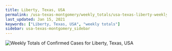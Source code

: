 ```yaml
---
title: Liberty, Texas, USA
permalink: /usa-texas-montgomery/weekly_totals/usa-texas-liberty-weekly_totals.html
last_updated: Jan 15, 2021
keywords: ["Liberty, Texas, USA", "weekly totals"]
sidebar: usa-texas-montgomery_sidebar
---
```


![Weekly Totals of Confirmed Cases for Liberty, Texas, USA](/covid_tracker/images/graphs/usa-texas-liberty-weekly_totals_graph.png)
